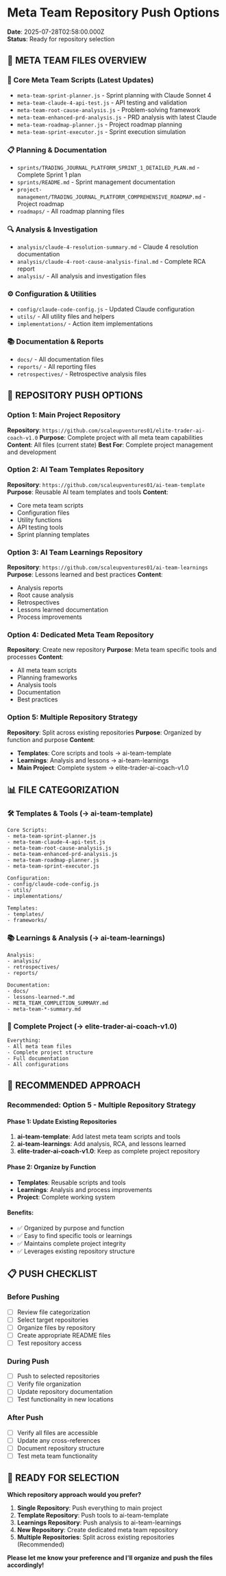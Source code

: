# Meta Team Repository Push Options
**Date**: 2025-07-28T02:58:00.000Z  
**Status**: Ready for repository selection

## 📁 META TEAM FILES OVERVIEW

### **🔧 Core Meta Team Scripts (Latest Updates)**
- `meta-team-sprint-planner.js` - Sprint planning with Claude Sonnet 4
- `meta-team-claude-4-api-test.js` - API testing and validation
- `meta-team-root-cause-analysis.js` - Problem-solving framework
- `meta-team-enhanced-prd-analysis.js` - PRD analysis with latest Claude
- `meta-team-roadmap-planner.js` - Project roadmap planning
- `meta-team-sprint-executor.js` - Sprint execution simulation

### **📋 Planning & Documentation**
- `sprints/TRADING_JOURNAL_PLATFORM_SPRINT_1_DETAILED_PLAN.md` - Complete Sprint 1 plan
- `sprints/README.md` - Sprint management documentation
- `project-management/TRADING_JOURNAL_PLATFORM_COMPREHENSIVE_ROADMAP.md` - Project roadmap
- `roadmaps/` - All roadmap planning files

### **🔍 Analysis & Investigation**
- `analysis/claude-4-resolution-summary.md` - Claude 4 resolution documentation
- `analysis/claude-4-root-cause-analysis-final.md` - Complete RCA report
- `analysis/` - All analysis and investigation files

### **⚙️ Configuration & Utilities**
- `config/claude-code-config.js` - Updated Claude configuration
- `utils/` - All utility files and helpers
- `implementations/` - Action item implementations

### **📚 Documentation & Reports**
- `docs/` - All documentation files
- `reports/` - All reporting files
- `retrospectives/` - Retrospective analysis files

## 🎯 REPOSITORY PUSH OPTIONS

### **Option 1: Main Project Repository**
**Repository**: `https://github.com/scaleupventures01/elite-trader-ai-coach-v1.0`
**Purpose**: Complete project with all meta team capabilities
**Content**: All files (current state)
**Best For**: Complete project management and development

### **Option 2: AI Team Templates Repository**
**Repository**: `https://github.com/scaleupventures01/ai-team-template`
**Purpose**: Reusable AI team templates and tools
**Content**:
- Core meta team scripts
- Configuration files
- Utility functions
- API testing tools
- Sprint planning templates

### **Option 3: AI Team Learnings Repository**
**Repository**: `https://github.com/scaleupventures01/ai-team-learnings`
**Purpose**: Lessons learned and best practices
**Content**:
- Analysis reports
- Root cause analysis
- Retrospectives
- Lessons learned documentation
- Process improvements

### **Option 4: Dedicated Meta Team Repository**
**Repository**: Create new repository
**Purpose**: Meta team specific tools and processes
**Content**:
- All meta team scripts
- Planning frameworks
- Analysis tools
- Documentation
- Best practices

### **Option 5: Multiple Repository Strategy**
**Repository**: Split across existing repositories
**Purpose**: Organized by function and purpose
**Content**:
- **Templates**: Core scripts and tools → ai-team-template
- **Learnings**: Analysis and lessons → ai-team-learnings
- **Main Project**: Complete system → elite-trader-ai-coach-v1.0

## 📊 FILE CATEGORIZATION

### **🛠️ Templates & Tools (→ ai-team-template)**
```
Core Scripts:
- meta-team-sprint-planner.js
- meta-team-claude-4-api-test.js
- meta-team-root-cause-analysis.js
- meta-team-enhanced-prd-analysis.js
- meta-team-roadmap-planner.js
- meta-team-sprint-executor.js

Configuration:
- config/claude-code-config.js
- utils/
- implementations/

Templates:
- templates/
- frameworks/
```

### **📚 Learnings & Analysis (→ ai-team-learnings)**
```
Analysis:
- analysis/
- retrospectives/
- reports/

Documentation:
- docs/
- lessons-learned-*.md
- META_TEAM_COMPLETION_SUMMARY.md
- meta-team-*-summary.md
```

### **🚀 Complete Project (→ elite-trader-ai-coach-v1.0)**
```
Everything:
- All meta team files
- Complete project structure
- Full documentation
- All configurations
```

## 🎯 RECOMMENDED APPROACH

### **Recommended: Option 5 - Multiple Repository Strategy**

#### **Phase 1: Update Existing Repositories**
1. **ai-team-template**: Add latest meta team scripts and tools
2. **ai-team-learnings**: Add analysis, RCA, and lessons learned
3. **elite-trader-ai-coach-v1.0**: Keep as complete project repository

#### **Phase 2: Organize by Function**
- **Templates**: Reusable scripts and tools
- **Learnings**: Analysis and process improvements
- **Project**: Complete working system

#### **Benefits**:
- ✅ Organized by purpose and function
- ✅ Easy to find specific tools or learnings
- ✅ Maintains complete project integrity
- ✅ Leverages existing repository structure

## 📋 PUSH CHECKLIST

### **Before Pushing**
- [ ] Review file categorization
- [ ] Select target repositories
- [ ] Organize files by repository
- [ ] Create appropriate README files
- [ ] Test repository access

### **During Push**
- [ ] Push to selected repositories
- [ ] Verify file organization
- [ ] Update repository documentation
- [ ] Test functionality in new locations

### **After Push**
- [ ] Verify all files are accessible
- [ ] Update any cross-references
- [ ] Document repository structure
- [ ] Test meta team functionality

## 🚀 READY FOR SELECTION

**Which repository approach would you prefer?**

1. **Single Repository**: Push everything to main project
2. **Template Repository**: Push tools to ai-team-template
3. **Learnings Repository**: Push analysis to ai-team-learnings
4. **New Repository**: Create dedicated meta team repository
5. **Multiple Repositories**: Split across existing repositories (Recommended)

**Please let me know your preference and I'll organize and push the files accordingly!** 